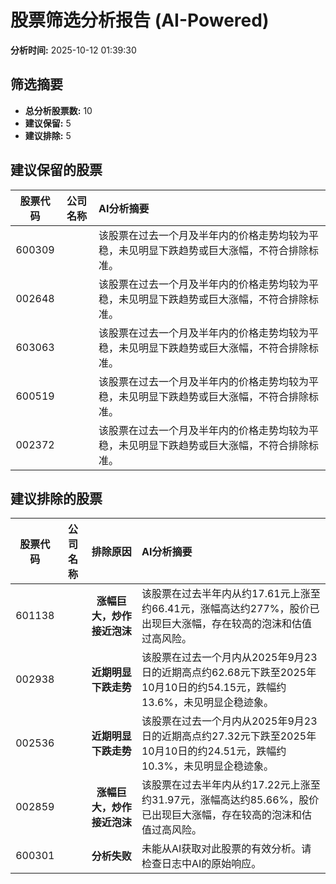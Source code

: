 # 股票筛选分析报告 (AI-Powered)

**分析时间:** 2025-10-12 01:39:30

## 筛选摘要

- **总分析股票数:** 10
- **建议保留:** 5
- **建议排除:** 5

## 建议保留的股票

| 股票代码 | 公司名称 | AI分析摘要 |
|:---:|:---:|:---|
| 600309 |  | 该股票在过去一个月及半年内的价格走势均较为平稳，未见明显下跌趋势或巨大涨幅，不符合排除标准。 |
| 002648 |  | 该股票在过去一个月及半年内的价格走势均较为平稳，未见明显下跌趋势或巨大涨幅，不符合排除标准。 |
| 603063 |  | 该股票在过去一个月及半年内的价格走势均较为平稳，未见明显下跌趋势或巨大涨幅，不符合排除标准。 |
| 600519 |  | 该股票在过去一个月及半年内的价格走势均较为平稳，未见明显下跌趋势或巨大涨幅，不符合排除标准。 |
| 002372 |  | 该股票在过去一个月及半年内的价格走势均较为平稳，未见明显下跌趋势或巨大涨幅，不符合排除标准。 |

## 建议排除的股票

| 股票代码 | 公司名称 | 排除原因 | AI分析摘要 |
|:---:|:---:|:---:|:---|
| 601138 |  | **涨幅巨大，炒作接近泡沫** | 该股票在过去半年内从约17.61元上涨至约66.41元，涨幅高达约277%，股价已出现巨大涨幅，存在较高的泡沫和估值过高风险。 |
| 002938 |  | **近期明显下跌走势** | 该股票在过去一个月内从2025年9月23日的近期高点约62.68元下跌至2025年10月10日的约54.15元，跌幅约13.6%，未见明显企稳迹象。 |
| 002536 |  | **近期明显下跌走势** | 该股票在过去一个月内从2025年9月23日的近期高点约27.32元下跌至2025年10月10日的约24.51元，跌幅约10.3%，未见明显企稳迹象。 |
| 002859 |  | **涨幅巨大，炒作接近泡沫** | 该股票在过去半年内从约17.22元上涨至约31.97元，涨幅高达约85.66%，股价已出现巨大涨幅，存在较高的泡沫和估值过高风险。 |
| 600301 |  | **分析失败** | 未能从AI获取对此股票的有效分析。请检查日志中AI的原始响应。 |
